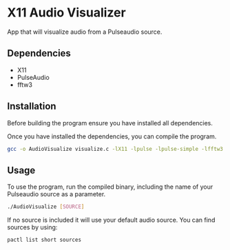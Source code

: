 # X11 Audio Visualizer
App that will visualize audio from a Pulseaudio source.

## Dependencies
* X11
* PulseAudio
* fftw3

## Installation
Before building the program ensure you have installed all dependencies.

Once you have installed the dependencies, you can compile the program.

```bash
gcc -o AudioVisualize visualize.c -lX11 -lpulse -lpulse-simple -lfftw3 -lm 
```
## Usage
To use the program, run the compiled binary, including the name of your Pulseaudio source as a parameter.
```bash
./AudioVisualize [SOURCE]
```
If no source is included it will use your default audio source.
You can find sources by using:
```bash
pactl list short sources
```
